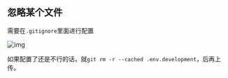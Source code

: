 ## 忽略某个文件

需要在`.gitignore`里面进行配置

![img](C:\Users\62624\AppData\Local\Temp\企业微信截图_16103507263453.png)

如果配置了还是不行的话，就`git rm -r --cached .env.development`，后再上传。

